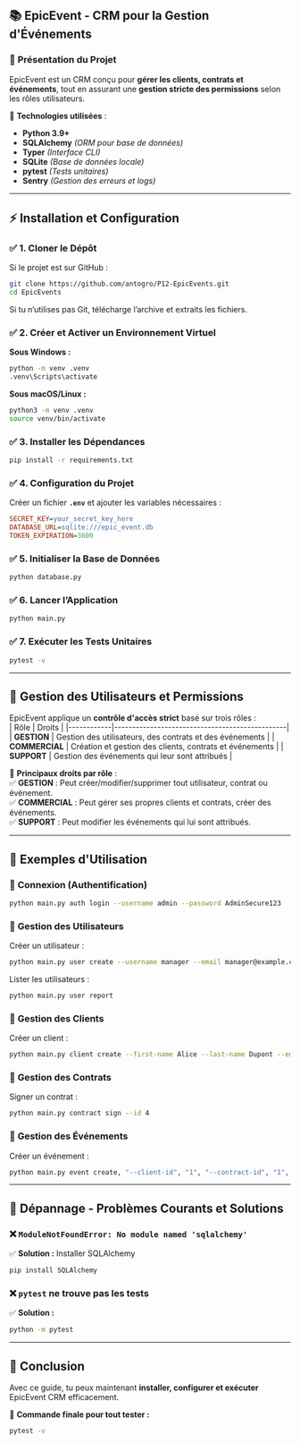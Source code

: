 ## 📚 **EpicEvent - CRM pour la Gestion d'Événements**  

### 🎯 **Présentation du Projet**  
EpicEvent est un CRM conçu pour **gérer les clients, contrats et événements**, tout en assurant une **gestion stricte des permissions** selon les rôles utilisateurs.  

🔹 **Technologies utilisées** :  
- **Python 3.9+**  
- **SQLAlchemy** *(ORM pour base de données)*  
- **Typer** *(Interface CLI)*  
- **SQLite** *(Base de données locale)*  
- **pytest** *(Tests unitaires)*  
- **Sentry** *(Gestion des erreurs et logs)*  

---

## ⚡ **Installation et Configuration**  

### ✅ **1. Cloner le Dépôt**  
Si le projet est sur GitHub :  
```sh
git clone https://github.com/antogro/P12-EpicEvents.git
cd EpicEvents
```  

Si tu n’utilises pas Git, télécharge l’archive et extraits les fichiers.

### ✅ **2. Créer et Activer un Environnement Virtuel**  
**Sous Windows :**  
```sh
python -m venv .venv
.venv\Scripts\activate
```  

**Sous macOS/Linux :**  
```sh
python3 -m venv .venv
source venv/bin/activate
```  

### ✅ **3. Installer les Dépendances**  
```sh
pip install -r requirements.txt
```  

### ✅ **4. Configuration du Projet**  
Créer un fichier **`.env`** et ajouter les variables nécessaires :  
```ini
SECRET_KEY=your_secret_key_here
DATABASE_URL=sqlite:///epic_event.db
TOKEN_EXPIRATION=3600
```  

### ✅ **5. Initialiser la Base de Données**  
```sh
python database.py
```  

### ✅ **6. Lancer l’Application**  
```sh
python main.py
```  

### ✅ **7. Exécuter les Tests Unitaires**  
```sh
pytest -v
```  

---

## 🔐 **Gestion des Utilisateurs et Permissions**  

EpicEvent applique un **contrôle d'accès strict** basé sur trois rôles :  
| Rôle       | Droits |
|------------|------------------------------------------------|
| **GESTION** | Gestion des utilisateurs, des contrats et des événements |
| **COMMERCIAL** | Création et gestion des clients, contrats et événements |
| **SUPPORT** | Gestion des événements qui leur sont attribués |

📌 **Principaux droits par rôle** :  
✅ **GESTION** : Peut créer/modifier/supprimer tout utilisateur, contrat ou événement.  
✅ **COMMERCIAL** : Peut gérer ses propres clients et contrats, créer des événements.  
✅ **SUPPORT** : Peut modifier les événements qui lui sont attribués.  

---

## 🚀 **Exemples d'Utilisation**  

### 🔹 **Connexion (Authentification)**
```sh
python main.py auth login --username admin --password AdminSecure123
```  

### 🔹 **Gestion des Utilisateurs**  
Créer un utilisateur :  
```sh
python main.py user create --username manager --email manager@example.com --password admin123 --role GESTION
```  

Lister les utilisateurs :  
```sh
python main.py user report
```  

### 🔹 **Gestion des Clients**  
Créer un client :  
```sh
python main.py client create --first-name Alice --last-name Dupont --email alice@example.com --phone 0601020304 --company-name "Startup Inc."
```  

### 🔹 **Gestion des Contrats**  
Signer un contrat :  
```sh
python main.py contract sign --id 4
```  

### 🔹 **Gestion des Événements**  
Créer un événement :  
```sh
python main.py event create, "--client-id", "1", "--contract-id", "1", "--name", "Conférence annuelle", "--start-date", "2024-09-15_09:00:00", "--end-date", "2024-09-15_12:00:00", "--location", "Paris", "--attendees 50", "--notes", "Événement VIP"
```  

---

## 🔧 **Dépannage - Problèmes Courants et Solutions**  

### ❌ `ModuleNotFoundError: No module named 'sqlalchemy'`  
✅ **Solution :** Installer SQLAlchemy  
```sh
pip install SQLAlchemy
```  

### ❌ `pytest` ne trouve pas les tests  
✅ **Solution :**  
```sh
python -m pytest
```  

---

## 🎯 **Conclusion**  
Avec ce guide, tu peux maintenant **installer, configurer et exécuter** EpicEvent CRM efficacement.  

📌 **Commande finale pour tout tester :**  
```sh
pytest -v
```  
